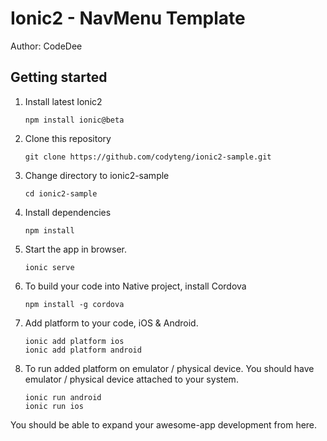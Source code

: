 # Ionic2 - NavMenu Template

Author: CodeDee

## Getting started

1. Install latest Ionic2
    ```
    npm install ionic@beta
    ```

2. Clone this repository
    ```
    git clone https://github.com/codyteng/ionic2-sample.git
    ```
    
3. Change directory to ionic2-sample
    ```
    cd ionic2-sample
    ```
    
4. Install dependencies
    ```
    npm install
    ```
    
5. Start the app in browser.
    ```
    ionic serve
    ```
    
7. To build your code into Native project, install Cordova
    ```
    npm install -g cordova
    ```
    
8. Add platform to your code, iOS & Android.
    ```
    ionic add platform ios
    ionic add platform android
    ```
    
9. To run added platform on emulator / physical device. You should have emulator / physical device attached to your system.
    ```
    ionic run android
    ionic run ios
    ```

You should be able to expand your awesome-app development from here.

